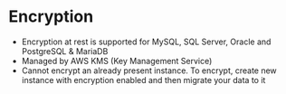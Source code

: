 # Encryption

* Encryption at rest is supported for MySQL, SQL Server, Oracle and PostgreSQL & MariaDB
* Managed by AWS KMS \(Key Management Service\)
* Cannot encrypt an already present instance. To encrypt, create new instance with encryption enabled and then migrate your data to it


